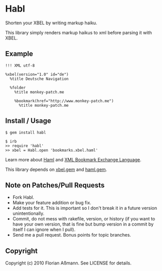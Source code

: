 # Habl

Shorten your XBEL by writing markup haiku.

This library simply renders markup haikus to xml before parsing it with XBEL.

## Example

    !!! XML utf-8

    %xbel(version="1.0" id="de")
      %title Deutsche Navigation

      %folder
        %title monkey-patch.me

        %bookmark(href="http://www.monkey-patch.me")
          %title monkey-patch.me
    

## Install / Usage

    $ gem install habl

    $ irb
    >> require 'habl'
    >> xbel = Habl.open 'bookmarks.xbel.haml'

Learn more about [Haml](http://haml-lang.com/) and
[XML Bookmark Exchange Language](http://pyxml.sourceforge.net/topics/xbel/).

This library depends on [xbel.gem](http://rubygems.org/gems/xbel) and
[haml.gem](http://rubygems.org/gems/haml).

## Note on Patches/Pull Requests
 
* Fork Habl.
* Make your feature addition or bug fix.
* Add tests for it. This is important so I don't break it in a future version
  unintentionally.
* Commit, do not mess with rakefile, version, or history (if you want to have
  your own version, that is fine but bump version in a commit by itself I can
  ignore when I pull).
* Send me a pull request. Bonus points for topic branches.

## Copyright

Copyright (c) 2010 Florian Aßmann. See LICENSE for details.
